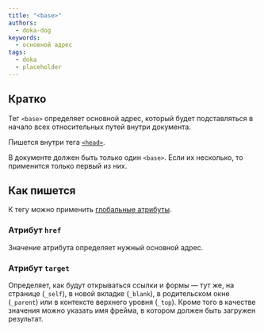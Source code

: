```yaml
---
title: "<base>"
authors:
  - doka-dog
keywords:
  - основной адрес
tags:
  - doka
  - placeholder
---
```


## Кратко

Тег `<base>` определяет основной адрес, который будет подставляться в начало всех относительных путей внутри документа.

Пишется внутри тега [`<head>`](/html/head).

В документе должен быть только один `<base>`. Если их несколько, то применится только первый из них.

## Как пишется

К тегу можно применить [глобальные атрибуты](/html/global-attrs).

### Атрибут `href`

Значение атрибута определяет нужный основной адрес.

### Атрибут `target`

Определяет, как будут открываться ссылки и формы — тут же, на странице (`_self`), в новой вкладке (`_blank`), в родительском окне (`_parent`) или в контексте верхнего уровня (`_top`). Кроме того в качестве значения можно указать имя фрейма, в котором должен быть загружен результат.

